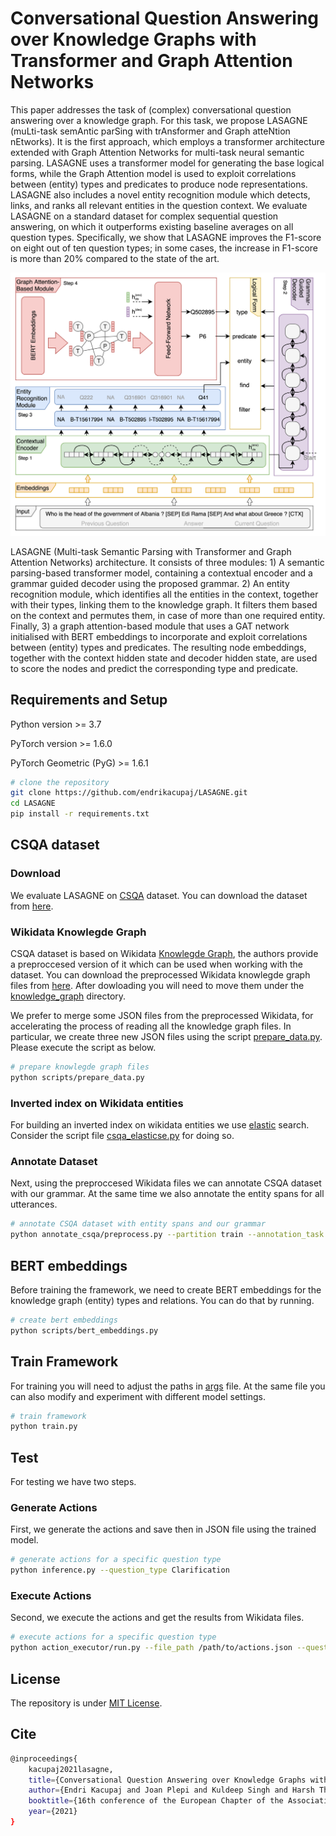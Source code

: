 # Conversational Question Answering over Knowledge Graphs with Transformer and Graph Attention Networks

This paper addresses the task of (complex) conversational question answering over a knowledge graph. For this task, we propose LASAGNE (muLti-task semAntic parSing with trAnsformer and Graph atteNtion nEtworks). It is the first approach, which employs a transformer architecture extended with Graph Attention Networks for multi-task neural semantic parsing. LASAGNE uses a transformer model for generating the base logical forms, while the Graph Attention model is used to exploit correlations between (entity) types and predicates to produce node representations. LASAGNE also includes a novel entity recognition module which detects, links, and ranks all relevant entities in the question context. We evaluate LASAGNE on a standard dataset for complex sequential question answering, on which it outperforms existing baseline averages on all question types.  Specifically, we show that LASAGNE improves the F1-score on eight out of ten question types; in some cases, the increase in F1-score is more than 20% compared to the state of the art.

![LASAGNE](image/lasagne_architecture.png?raw=true "LASAGNE architecture")

LASAGNE (Multi-task Semantic Parsing with Transformer and Graph Attention Networks) architecture. It consists of three modules: 1) A semantic parsing-based transformer model, containing a contextual encoder and a grammar guided decoder using the proposed grammar. 2) An entity recognition module, which identifies all the entities in the context, together with their types, linking them to the knowledge graph. It filters them based on the context and permutes them, in case of more than one required entity. Finally, 3) a graph attention-based module that uses a GAT network initialised with BERT embeddings to incorporate and exploit correlations between (entity) types and predicates. The resulting node embeddings, together with the context hidden state and decoder hidden state, are used to score the nodes and predict the corresponding type and predicate.

## Requirements and Setup

Python version >= 3.7

PyTorch version >= 1.6.0

PyTorch Geometric (PyG) >= 1.6.1

``` bash
# clone the repository
git clone https://github.com/endrikacupaj/LASAGNE.git
cd LASAGNE
pip install -r requirements.txt
```

## CSQA dataset
### Download
We evaluate LASAGNE on [CSQA](https://amritasaha1812.github.io/CSQA/) dataset. You can download the dataset from [here](https://amritasaha1812.github.io/CSQA/download/).

### Wikidata Knowlegde Graph
CSQA dataset is based on Wikidata [Knowlegde Graph](https://www.wikidata.org/wiki/Wikidata:Main_Page), the authors provide a preproccesed version of it which can be used when working with the dataset.
You can download the preprocessed Wikidata knowlegde graph files from [here](https://zenodo.org/record/4052427#.YBU7xHdKjfZ).
After dowloading you will need to move them under the [knowledge_graph](knowledge_graph) directory.

We prefer to merge some JSON files from the preprocessed Wikidata, for accelerating the process of reading all the knowledge graph files. In particular, we create three new JSON files using the script [prepare_data.py](scripts/prepare_data.py). Please execute the script as below.
``` bash
# prepare knowlegde graph files
python scripts/prepare_data.py
```

### Inverted index on Wikidata entities
For building an inverted index on wikidata entities we use [elastic](https://www.elastic.co/) search. Consider the script file [csqa_elasticse.py](scripts/csqa_elasticse.py) for doing so.

### Annotate Dataset
Next, using the preproccesed Wikidata files we can annotate CSQA dataset with our grammar. At the same time we also annotate the entity spans for all utterances.
``` bash
# annotate CSQA dataset with entity spans and our grammar
python annotate_csqa/preprocess.py --partition train --annotation_task all --read_folder /path/to/CSQA --write_folder /path/to/write
```

## BERT embeddings
Before training the framework, we need to create BERT embeddings for the knowledge graph (entity) types and relations. You can do that by running.
``` bash
# create bert embeddings
python scripts/bert_embeddings.py
```

## Train Framework
For training you will need to adjust the paths in [args](args.py) file. At the same file you can also modify and experiment with different model settings.
``` bash
# train framework
python train.py
```

## Test
For testing we have two steps.
### Generate Actions
First, we generate the actions and save then in JSON file using the trained model.
``` bash
# generate actions for a specific question type
python inference.py --question_type Clarification
```

### Execute Actions
Second, we execute the actions and get the results from Wikidata files.
``` bash
# execute actions for a specific question type
python action_executor/run.py --file_path /path/to/actions.json --question_type Clarification
```

## License
The repository is under [MIT License](LICENCE).

## Cite
```bash
@inproceedings{
    kacupaj2021lasagne,
    title={Conversational Question Answering over Knowledge Graphs with Transformer and Graph Attention Networks},
    author={Endri Kacupaj and Joan Plepi and Kuldeep Singh and Harsh Thakkar and Jens Lehmann and Maria Maleshkova},
    booktitle={16th conference of the European Chapter of the Association for Computational Linguistics (EACL 2021)},
    year={2021}
}
```